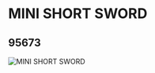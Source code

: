# MINI SHORT SWORD
## 95673
![MINI SHORT SWORD](https://lc-www-live-s.legocdn.com/media/bricks/5/2/4633076.jpg)